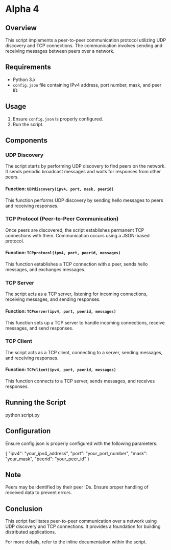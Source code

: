 # Alpha 4

## Overview

This script implements a peer-to-peer communication protocol utilizing UDP discovery and TCP connections. The communication involves sending and receiving messages between peers over a network.

## Requirements

- Python 3.x
- `config.json` file containing IPv4 address, port number, mask, and peer ID.

## Usage

1. Ensure `config.json` is properly configured.
2. Run the script.

## Components

### UDP Discovery

The script starts by performing UDP discovery to find peers on the network. It sends periodic broadcast messages and waits for responses from other peers.

#### Function: `UDPdiscovery(ipv4, port, mask, peerid)`

This function performs UDP discovery by sending hello messages to peers and receiving responses.

### TCP Protocol (Peer-to-Peer Communication)

Once peers are discovered, the script establishes permanent TCP connections with them. Communication occurs using a JSON-based protocol.

#### Function: `TCPprotocol(ipv4, port, peerid, messages)`

This function establishes a TCP connection with a peer, sends hello messages, and exchanges messages.

### TCP Server

The script acts as a TCP server, listening for incoming connections, receiving messages, and sending responses.

#### Function: `TCPserver(ipv4, port, peerid, messages)`

This function sets up a TCP server to handle incoming connections, receive messages, and send responses.

### TCP Client

The script acts as a TCP client, connecting to a server, sending messages, and receiving responses.

#### Function: `TCPclient(ipv4, port, peerid, messages)`

This function connects to a TCP server, sends messages, and receives responses.

## Running the Script

python script.py

## Configuration

Ensure config.json is properly configured with the following parameters:

{
  "ipv4": "your_ipv4_address",
  "port": "your_port_number",
  "mask": "your_mask",
  "peerid": "your_peer_id"
}

## Note

Peers may be identified by their peer IDs.
Ensure proper handling of received data to prevent errors.

## Conclusion

This script facilitates peer-to-peer communication over a network using UDP discovery and TCP connections. It provides a foundation for building distributed applications.

For more details, refer to the inline documentation within the script.